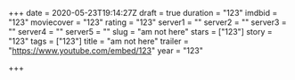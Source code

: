 +++
date = 2020-05-23T19:14:27Z
draft = true
duration = "123"
imdbid = "123"
moviecover = "123"
rating = "123"
server1 = ""
server2 = ""
server3 = ""
server4 = ""
server5 = ""
slug = "am not here"
stars = ["123"]
story = "123"
tags = ["123"]
title = "am not here"
trailer = "https://www.youtube.com/embed/123"
year = "123"

+++
